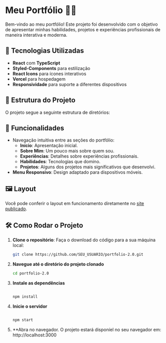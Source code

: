 # Meu Portfólio 👨‍💻

Bem-vindo ao meu portfólio! Este projeto foi desenvolvido com o objetivo de apresentar minhas habilidades, projetos e experiências profissionais de maneira interativa e moderna.

## 🚀 Tecnologias Utilizadas
- **React** com **TypeScript**
- **Styled-Components** para estilização
- **React Icons** para ícones interativos
- **Vercel** para hospedagem
- **Responsividade** para suporte a diferentes dispositivos

## 📂 Estrutura do Projeto
O projeto segue a seguinte estrutura de diretórios:

## 🌟 Funcionalidades
- Navegação intuitiva entre as seções do portfólio:
  - **Início**: Apresentação inicial.
  - **Sobre Mim**: Um pouco mais sobre quem sou.
  - **Experiências**: Detalhes sobre experiências profissionais.
  - **Habilidades**: Tecnologias que domino.
  - **Projetos**: Alguns dos projetos mais significativos que desenvolvi.
- **Menu Responsivo**: Design adaptado para dispositivos móveis.

## 🖼 Layout

Você pode conferir o layout em funcionamento diretamente no [site publicado](https://SEU_USUARIO.github.io/portfolio-2.0).

## 🛠 Como Rodar o Projeto

1. **Clone o repositório**:
   Faça o download do código para a sua máquina local:
   ```bash
   git clone https://github.com/SEU_USUARIO/portfolio-2.0.git

2. **Navegue até o diretório do projeto clonado**

    ```bash
    cd portfolio-2.0

3. **Instale as dependências**

    ```bash

    npm install

4. **Inicie o servidor**

    ```bash

    npm start

5. **Abra no navegador. O projeto estará disponíel no seu navegador em: http://localhost:3000